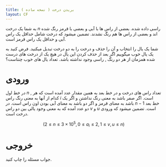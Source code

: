 ```yaml
---
title: بریدن درخت ( نسخه ساده )
layout: CF
---
```

به شما یک درخت 
$n$
راسی داده شده.
بعضی از راس ها با آبی و بعضی با قرمز رنگ شده اند و بعضی از راس ها هم رنگ نشدند.
تضمین میشود که درخت شامل حداقل یک راس آبی و حداقل یک راس قرمز است.

شما یک یال را انتخاب و آن را حذف و درخت را به دو درخت تبدیل میکنید.
فرض کنید به یک یال خوب میگوییم اگر بعد از حذف کردن این یال در هیچ یک از درخت های درست شده همزمان از هر دو رنگ , راسی وجود نداشته باشد.
تعداد یال های خوب چنتاست؟
# ورودی
در خط اول 
$n$ 
, 
تعداد راس های درخت و در خط بعد به همین مقدار عدد آمده است که هر کدام از آنها به معنی رنگ راس 
$i$ 
است.
اگر صفر باشد به معنی رنگ نداشتن و اگر یک باشد به معنای قرمز و اگر دو باشد به معنای آبی بودن اون راس است.
در
$n - 1$
خط بعد دو عدد آمده که به معنی وجود یالی بین دو راس 
$v$ 
و 
$u$ 
است.
تضمین میشود که ورودی درخت است.
 
$$( 2 \le n \le 3 \times {10^5} , 0 \le a_i \le 2 , 1 \le v,u \le n)$$
# خروجی
جواب مسئله را چاپ کنید.
